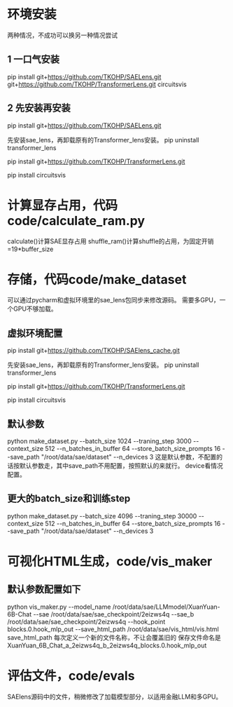 # 环境安装
两种情况，不成功可以换另一种情况尝试
## 1 一口气安装
pip install git+https://github.com/TKOHP/SAELens.git git+https://github.com/TKOHP/TransformerLens.git circuitsvis
## 2 先安装再安装
pip install git+https://github.com/TKOHP/SAELens.git

先安装sae_lens，再卸载原有的Transformer_lens安装。
pip uninstall transformer_lens

pip install git+https://github.com/TKOHP/TransformerLens.git 

pip install circuitsvis
# 计算显存占用，代码code/calculate_ram.py
calculate()计算SAE显存占用
shuffle_ram()计算shuffle的占用，为固定开销=19*buffer_size
# 存储，代码code/make_dataset
可以通过pycharm和虚拟环境里的sae_lens包同步来修改源码。
需要多GPU，一个GPU不够加载。
## 虚拟环境配置
pip install git+https://github.com/TKOHP/SAElens_cache.git

先安装sae_lens，再卸载原有的Transformer_lens安装。
pip uninstall transformer_lens

pip install git+https://github.com/TKOHP/TransformerLens.git 

pip install circuitsvis
## 默认参数
python make_dataset.py --batch_size 1024 --traning_step 3000 --context_size 512 --n_batches_in_buffer 64 --store_batch_size_prompts 16 --save_path "/root/data/sae/dataset" --n_devices 3
这是默认参数，不配置的话按默认参数走，其中save_path不用配置，按照默认的来就行。
device看情况配置。
## 更大的batch_size和训练step
python make_dataset.py --batch_size 4096 --traning_step 30000 --context_size 512 --n_batches_in_buffer 64 --store_batch_size_prompts 16 --save_path "/root/data/sae/dataset" --n_devices 3
# 可视化HTML生成，code/vis_maker
## 默认参数配置如下
python vis_maker.py --model_name /root/data/sae/LLMmodel/XuanYuan-6B-Chat --sae /root/data/sae/sae_checkpoint/2eizws4q --sae_b /root/data/sae/sae_checkpoint/2eizws4q --hook_point blocks.0.hook_mlp_out --save_html_path /root/data/sae/vis_html/vis.html 
save_html_path 每次定义一个新的文件名称，不让会覆盖旧的
保存文件命名是XuanYuan_6B_Chat_a_2eizws4q_b_2eizws4q_blocks.0.hook_mlp_out
# 评估文件，code/evals
SAElens源码中的文件，稍微修改了加载模型部分，以适用金融LLM和多GPU。
